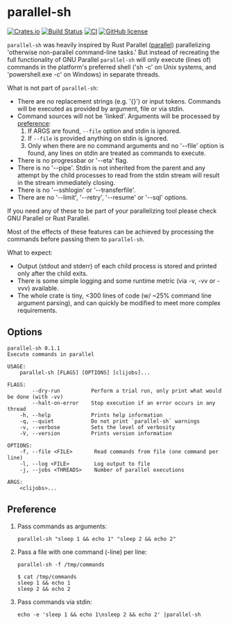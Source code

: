 # parallel-sh

[![Crates.io](https://img.shields.io/crates/v/parallel-sh.svg)](https://crates.io/crates/parallel-sh)
[![Build Status](https://travis-ci.com/thyrc/parallel-sh.svg?branch=main)](https://travis-ci.com/thyrc/parallel-sh)
[![CI](https://github.com/thyrc/parallel-sh/workflows/Rust/badge.svg)](https://github.com/thyrc/parallel-sh/actions?query=workflow%3ARust)
[![GitHub license](https://img.shields.io/github/license/thyrc/parallel-sh.svg)](https://github.com/thyrc/parallel-sh/blob/main/LICENSE)

`parallel-sh` was heavily inspired by Rust Parallel ([parallel](https://crates.io/crates/parallel)) parallelizing 'otherwise non-parallel command-line tasks.' But instead of recreating the full functionality of GNU Parallel `parallel-sh` will only execute (lines of) commands in the platform's preferred shell ('sh -c' on Unix systems, and 'powershell.exe -c' on Windows) in separate threads.

What is not part of `parallel-sh`:

- There are no replacement strings (e.g. '{}') or input tokens. Commands will be executed as provided by argument, file or via stdin.
- Command sources will not be 'linked'. Arguments will be processed by [preference](#preference):
    1. If ARGS are found, `--file` option and stdin is ignored.
    2. If `--file` is provided anything on stdin is ignored.
    3. Only when there are no command arguments and no '--file' option is found, any lines on stdin are treated as commands to
        execute.
- There is no progressbar or '--eta' flag.
- There is no '--pipe'. Stdin is not inherited from the parent and any attempt by the child processes to read from the stdin
    stream will result in the stream immediately closing.
- There is no '--sshlogin' or '--transferfile'.
- There are no '--limit', '--retry', '--resume' or '--sql' options.

If you need any of these to be part of your parallelizing tool please check GNU Parallel or Rust Parallel.

Most of the effects of these features can be achieved by processing the commands before passing them to `parallel-sh`.

What to expect:

- Output (stdout and stderr) of each child process is stored and printed only after the child exits.
- There is some simple logging and some runtime metric (via -v, -vv or -vvv) available.
- The whole crate is tiny, <300 lines of code (w/ ~25% command line argument parsing), and can quickly be modified to meet more complex requirements.

## Options
```
parallel-sh 0.1.1
Execute commands in parallel

USAGE:
    parallel-sh [FLAGS] [OPTIONS] [clijobs]...

FLAGS:
        --dry-run          Perform a trial run, only print what would be done (with -vv)
        --halt-on-error    Stop execution if an error occurs in any thread
    -h, --help             Prints help information
    -q, --quiet            Do not print `parallel-sh` warnings
    -v, --verbose          Sets the level of verbosity
    -V, --version          Prints version information

OPTIONS:
    -f, --file <FILE>       Read commands from file (one command per line)
    -l, --log <FILE>        Log output to file
    -j, --jobs <THREADS>    Number of parallel executions

ARGS:
    <clijobs>...
```

## Preference

1. Pass commands as arguments:
   ```
   parallel-sh "sleep 1 && echo 1" "sleep 2 && echo 2"
   ```

2. Pass a file with one command (-line) per line:
   ```
   parallel-sh -f /tmp/commands

   $ cat /tmp/commands
   sleep 1 && echo 1
   sleep 2 && echo 2
   ```

3. Pass commands via stdin:
   ```
   echo -e 'sleep 1 && echo 1\nsleep 2 && echo 2' |parallel-sh
   ```
